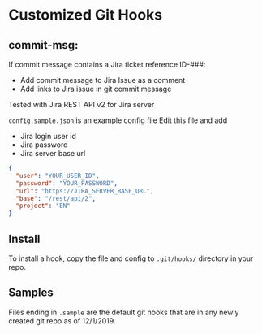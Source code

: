 # Customized Git Hooks

## commit-msg:

If commit message contains a Jira ticket reference ID-###:
* Add commit message to Jira Issue as a comment
* Add links to Jira issue in git commit message

Tested with Jira REST API v2 for Jira server


`config.sample.json` is an example config file
Edit this file and add
* Jira login user id
* Jira password
* Jira server base url


```json
{
  "user": "YOUR_USER_ID",
  "password": "YOUR_PASSWORD",
  "url": "https://JIRA_SERVER_BASE_URL",
  "base": "/rest/api/2",
  "project": "EN"
}
```


## Install

To install a hook, copy the file and config to `.git/hooks/` directory in your repo.


## Samples

Files ending in `.sample` are the default git hooks that are in any newly created git repo as of 12/1/2019.

